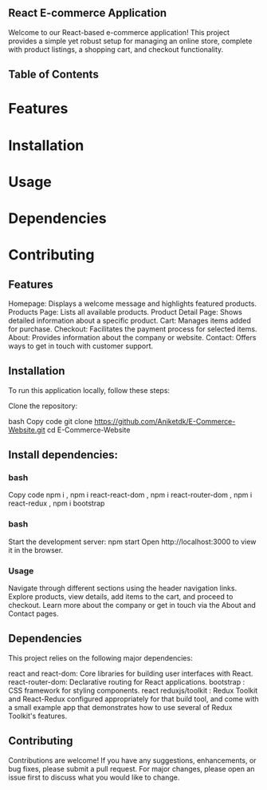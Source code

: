 ## React E-commerce Application
Welcome to our React-based e-commerce application! This project provides a simple yet robust setup for managing an online store, complete with product listings, a shopping cart, and checkout functionality.

## Table of Contents
# Features
# Installation
# Usage
# Dependencies
# Contributing

## Features
Homepage: Displays a welcome message and highlights featured products.
Products Page: Lists all available products.
Product Detail Page: Shows detailed information about a specific product.
Cart: Manages items added for purchase.
Checkout: Facilitates the payment process for selected items.
About: Provides information about the company or website.
Contact: Offers ways to get in touch with customer support.

## Installation
To run this application locally, follow these steps:

Clone the repository:

bash
Copy code
git clone https://github.com/Aniketdk/E-Commerce-Website.git
cd E-Commerce-Website

## Install dependencies:

### bash
Copy code
npm i ,
npm i react-react-dom ,
npm i react-router-dom ,
npm i react-redux ,
npm i bootstrap 

### bash
Start the development server:
npm start
Open http://localhost:3000 to view it in the browser.

### Usage
Navigate through different sections using the header navigation links.
Explore products, view details, add items to the cart, and proceed to checkout.
Learn more about the company or get in touch via the About and Contact pages.

## Dependencies
This project relies on the following major dependencies:

react and react-dom: Core libraries for building user interfaces with React.
react-router-dom: Declarative routing for React applications.
bootstrap : CSS framework for styling components.
react reduxjs/toolkit :  Redux Toolkit and React-Redux configured appropriately for that build tool, and come with a small example app that demonstrates how to use several of Redux Toolkit's features. 

## Contributing
Contributions are welcome! If you have any suggestions, enhancements, or bug fixes, please submit a pull request. For major changes, please open an issue first to discuss what you would like to change.
